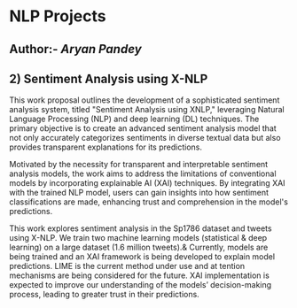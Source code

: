 # NLP Projects
## Author:- ***Aryan Pandey***

## 2) Sentiment Analysis using X-NLP

This work proposal outlines the development of a sophisticated sentiment analysis system, titled "Sentiment Analysis using XNLP," leveraging Natural Language Processing (NLP) and deep learning (DL) techniques. The primary objective is to create an advanced sentiment analysis model that not only accurately categorizes sentiments in diverse textual data but also provides transparent explanations for its predictions.

Motivated by the necessity for transparent and interpretable sentiment analysis models, the work aims to address the limitations of conventional models by incorporating explainable AI (XAI) techniques. By integrating XAI with the trained NLP model, users can gain insights into how sentiment classifications are made, enhancing trust and comprehension in the model's predictions.

This work explores sentiment analysis in the Sp1786 dataset
 and tweets using X-NLP. We train two machine learning
 models (statistical & deep learning) on a large dataset (1.6
 million tweets).& Currently, models are being trained and
 an XAI framework is being developed to explain model
 predictions. LIME is the current method under use and at
tention mechanisms are being considered for the future. XAI
 implementation is expected to improve our understanding of
 the models’ decision-making process, leading to greater trust
 in their predictions.